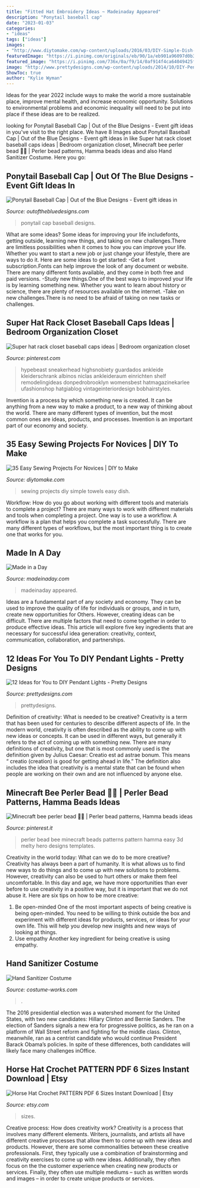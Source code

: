 ```yaml
---
title: "Fitted Hat Embroidery Ideas ~ Madeinaday Appeared"
description: "Ponytail baseball cap"
date: "2023-01-03"
categories:
- "ideas"
tags: ["ideas"]
images:
- "http://www.diytomake.com/wp-content/uploads/2016/03/DIY-Simple-Dish-Towels.jpg"
featuredImage: "https://i.pinimg.com/originals/eb/90/1a/eb901a96097d0b3eaa40ce03095dc746.jpg"
featured_image: "https://i.pinimg.com/736x/0a/f9/14/0af914f4ca64049425f3e8a8368d2657.jpg"
image: "http://www.prettydesigns.com/wp-content/uploads/2014/10/DIY-Pendant-Light.jpg"
ShowToc: true
author: "Kylie Wyman"
---
```



Ideas for the year 2022 include ways to make the world a more sustainable place, improve mental health, and increase economic opportunity. Solutions to environmental problems and economic inequality will need to be put into place if these ideas are to be realized.

	

		
looking for Ponytail Baseball Cap | Out of the Blue Designs - Event gift ideas in you've visit to the right place. We have 8 Images about Ponytail Baseball Cap | Out of the Blue Designs - Event gift ideas in like Super hat rack closet baseball caps ideas | Bedroom organization closet, Minecraft bee perler bead 💛🖤 | Perler bead patterns, Hamma beads ideas and also Hand Sanitizer Costume. Here you go:
		
    
## Ponytail Baseball Cap | Out Of The Blue Designs - Event Gift Ideas In

<img loading=lazy src="https://tscstatic.outofthebluedesigns.com/ProductImages/Asi34353716_600x.jpg" onerror="this.onerror=null;this.src='https://tse3.mm.bing.net/th?id=OIP.kxCSM8H_rYDv0jw82zN55AHaHa&amp;pid=15.1';" alt="Ponytail Baseball Cap | Out of the Blue Designs - Event gift ideas in">

_Source: outofthebluedesigns.com_

>ponytail cap baseball designs. 

	

What are some ideas?
Some ideas for improving your life includefonts, getting outside, learning new things, and taking on new challenges.There are limitless possibilities when it comes to how you can improve your life. Whether you want to start a new job or just change your lifestyle, there are ways to do it. Here are some ideas to get started: 
-Get a font subscription.Fonts can help improve the look of any document or website. There are many different fonts available, and they come in both free and paid versions. 
-Study new things.One of the best ways to improved your life is by learning something new. Whether you want to learn about history or science, there are plenty of resources available on the internet. 
-Take on new challenges.There is no need to be afraid of taking on new tasks or challenges.

    
## Super Hat Rack Closet Baseball Caps Ideas | Bedroom Organization Closet

<img loading=lazy src="https://i.pinimg.com/originals/eb/90/1a/eb901a96097d0b3eaa40ce03095dc746.jpg" onerror="this.onerror=null;this.src='https://tse1.mm.bing.net/th?id=OIP.YqOgbf7-QORB8pk0VjwGEwAAAA&amp;pid=15.1';" alt="Super hat rack closet baseball caps ideas | Bedroom organization closet">

_Source: pinterest.com_

>hypebeast sneakerhead highsnobiety guardados ankleide kleiderschrank albinos niclas ankleideraum einrichten shelf remodelingideas donpedrobrooklyn womensbest hatmagazinekarlee ufashionshop hatgiablog vintageinteriordesign bobhairstyles. 

	

Invention is a process by which something new is created. It can be anything from a new way to make a product, to a new way of thinking about the world. There are many different types of invention, but the most common ones are ideas, products, and processes. Invention is an important part of our economy and society.

    
## 35 Easy Sewing Projects For Novices | DIY To Make

<img loading=lazy src="http://www.diytomake.com/wp-content/uploads/2016/03/DIY-Simple-Dish-Towels.jpg" onerror="this.onerror=null;this.src='https://tse3.mm.bing.net/th?id=OIP.IAXHOoHMiIsvTZ4GDTvsLgHaLG&amp;pid=15.1';" alt="35 Easy Sewing Projects For Novices | DIY to Make">

_Source: diytomake.com_

>sewing projects diy simple towels easy dish. 

	

Workflow: How do you go about working with different tools and materials to complete a project?
There are many ways to work with different materials and tools when completing a project. One way is to use a workflow. A workflow is a plan that helps you complete a task successfully. There are many different types of workflows, but the most important thing is to create one that works for you.

    
## Made In A Day

<img loading=lazy src="https://madeinaday.com/wp-content/uploads/2018/12/roberto-nickson-g-715417-unsplash-scaled.jpg" onerror="this.onerror=null;this.src='https://tse3.mm.bing.net/th?id=OIP.E_HAwFhJMDNP7DErXUKZ2AHaLH&amp;pid=15.1';" alt="Made in a Day">

_Source: madeinaday.com_

>madeinaday appeared. 

	

Ideas are a fundamental part of any society and economy. They can be used to improve the quality of life for individuals or groups, and in turn, create new opportunities for Others. However, creating ideas can be difficult. There are multiple factors that need to come together in order to produce effective ideas. This article will explore five key ingredients that are necessary for successful idea generation: creativity, context, communication, collaboration, and partnerships.

    
## 12 Ideas For You To DIY Pendant Lights - Pretty Designs

<img loading=lazy src="http://www.prettydesigns.com/wp-content/uploads/2014/10/DIY-Pendant-Light.jpg" onerror="this.onerror=null;this.src='https://tse4.mm.bing.net/th?id=OIP.PRcBOZr2Uj0-41u6epDE9wHaJ6&amp;pid=15.1';" alt="12 Ideas for You to DIY Pendant Lights - Pretty Designs">

_Source: prettydesigns.com_

>prettydesigns. 

	

Definition of creativity: What is needed to be creative?
Creativity is a term that has been used for centuries to describe different aspects of life. In the modern world, creativity is often described as the ability to come up with new ideas or concepts. It can be used in different ways, but generally it refers to the act of coming up with something new. There are many definitions of creativity, but one that is most commonly used is the definition given by Julius Caesar: Creatio est ad astrae bonum. This means “ creatio (creation) is good for getting ahead in life.” The definition also includes the idea that creativity is a mental state that can be found when people are working on their own and are not influenced by anyone else.

    
## Minecraft Bee Perler Bead 💛🖤 | Perler Bead Patterns, Hamma Beads Ideas

<img loading=lazy src="https://i.pinimg.com/736x/0a/f9/14/0af914f4ca64049425f3e8a8368d2657.jpg" onerror="this.onerror=null;this.src='https://tse2.mm.bing.net/th?id=OIP.8hVNvdTyxwZBWd1NgkHatQHaJ3&amp;pid=15.1';" alt="Minecraft bee perler bead 💛🖤 | Perler bead patterns, Hamma beads ideas">

_Source: pinterest.it_

>perler bead bee minecraft beads patterns pattern hamma easy 3d melty hero designs templates. 

	

Creativity in the world today: What can we do to be more creative?
Creativity has always been a part of humanity. It is what allows us to find new ways to do things and to come up with new solutions to problems. However, creativity can also be used to hurt others or make them feel uncomfortable. In this day and age, we have more opportunities than ever before to use creativity in a positive way, but it is important that we do not abuse it. Here are six tips on how to be more creative: 
1. Be open-minded
One of the most important aspects of being creative is being open-minded. You need to be willing to think outside the box and experiment with different ideas for products, services, or ideas for your own life. This will help you develop new insights and new ways of looking at things. 
2. Use empathy
Another key ingredient for being creative is using empathy.

    
## Hand Sanitizer Costume

<img loading=lazy src="https://photos.costume-works.com/full/hand_sanitizer-32470-1.jpg" onerror="this.onerror=null;this.src='https://tse4.mm.bing.net/th?id=OIP.HLvENULypvFZnkiusjl8QQHaMo&amp;pid=15.1';" alt="Hand Sanitizer Costume">

_Source: costume-works.com_

>. 

	

The 2016 presidential election was a watershed moment for the United States, with two new candidates: Hillary Clinton and Bernie Sanders. The election of Sanders signals a new era for progressive politics, as he ran on a platform of Wall Street reform and fighting for the middle class. Clinton, meanwhile, ran as a centrist candidate who would continue President Barack Obama’s policies. In spite of these differences, both candidates will likely face many challenges inOffice.

    
## Horse Hat Crochet PATTERN PDF 6 Sizes Instant Download | Etsy

<img loading=lazy src="https://i.etsystatic.com/7068520/r/il/9fb45e/384598780/il_794xN.384598780_1jfs.jpg" onerror="this.onerror=null;this.src='https://tse2.mm.bing.net/th?id=OIP.gYJpbO0U_I3F3X6svUMU0QHaMH&amp;pid=15.1';" alt="Horse Hat Crochet PATTERN PDF 6 Sizes Instant Download | Etsy">

_Source: etsy.com_

>sizes. 

	

Creative process: How does creativity work?
Creativity is a process that involves many different elements. Writers, journalists, and artists all have different creative processes that allow them to come up with new ideas and products. However, there are some commonalities between these creative professionals. First, they typically use a combination of brainstorming and creativity exercises to come up with new ideas. Additionally, they often focus on the the customer experience when creating new products or services. Finally, they often use multiple mediums – such as written words and images – in order to create unique products or services.

